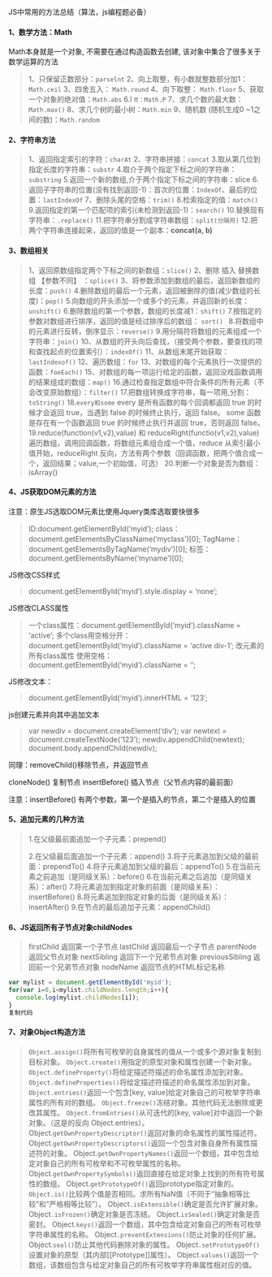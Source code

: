 JS中常用的方法总结（算法，js编程题必备）

#### 1、数学方法：Math

Math本身就是一个对象, 不需要在通过构造函数去创建, 该对象中集合了很多关于数学运算的方法

> 1、只保留正数部分：`parselnt`
>  2、向上取整，有小数就整数部分加1：`Math.ceil`
>  3、四舍五入： `Math.round`
>  4、向下取整：  `Math.floor`
>  5、获取一个对象的绝对值：`Math.abs`
>  6.I π`：Math.P`
>  7、求几个数的最大数：`Math.max()`
>  8、求几个树的最小树：`Math.min`
>  9、随机数 (随机生成0 ~1之间的数)：`Math.random`

#### 2、字符串方法

> 1、返回指定索引的字符：`charAt`
>  2、字符串拼接：`concat`
>  3.取从第几位到指定长度的字符串：`substr`
>  4.取介于两个指定下标之间的字符串：`substring`
>  5.返回一个新的数组,介于两个指定下标之间的字符串：slice
>  6.返回子字符串的位置(没有找到返回-1)：首次的位置：`IndexOf`、最后的位置：`lastIndexOf`
>  7、删除头尾的空格：`trim()`
>  8.检索指定的值：`match()`
>  9.返回指定的第一个匹配项的索引(未检测到返回-1)：`search()`
>  10.替换现有字符串：`.replace()`
>  11.把字符串分割成字符串数组：`split(分隔符)`
>  12.把两个字符串连接起来，返回的值是一个副本：**concat(a, b)**

#### 3、数组相关

> 1、返回原数组指定两个下标之间的新数组：`slice()`
>  2、删除 插入 替换数组 【参数不同】 ：`splice()`
>  3、将参数添加到数组的最后，返回新数组的长度：`push()`
>  4.删除数组的最后一个元素，返回被删除的值(减少数组的长度)：`pop()`
>  5.向数组的开头添加一个或多个的元素，并返回新的长度：`unshift()`
>  6.删除数组的第一个参数，数组的长度减1：`shift()`
>  7.按指定的参数对数组进行排序，返回的值是经过排序后的数组： `sort()
>  ` 8.将数组中的元素进行反转，倒序显示：`reverse()`
>  9.用分隔符将数组的元素组成一个字符串：`join()`
>  10、从数组的开头向后查找，（接受两个参数，要查找的项和查找起点的位置索引）：`indexOf()`
>  11、从数组末尾开始获取：`lastIndexof()`
>  12、遍历数组：`for`
>  13、对数组的每个元素执行一次提供的函数：`foeEach()`
>  15、对数组的每一项运行给定的函数，返回没戏函数调用的结果组成的数组：`map()`
>  16.通过检查指定数组中符合条件的所有元素（不会改变原始数组）：`filter()`
>  17.把数组转换成字符串，每一项用,分割：`toString()`
>  18.`every和some`
>  every 是所有函数的每个回调都返回 true 的时候才会返回 true，当遇到 false 的时候终止执行，返回 false。
>  some 函数是存在有一个函数返回 true 的时候终止执行并返回 true，否则返回 false。
>  19.reduce(function(v1,v2),value) 和 reduceRight(functio(v1,v2),value)
>  遍历数组，调用回调函数，将数组元素组合成一个值，reduce 从索引最小值开始，reduceRight 反向，方法有两个参数（回调函数，把两个值合成一个，返回结果；value,一个初始值，可选）
>  20.判断一个对象是否为数组：isArray()

#### 4、JS获取DOM元素的方法

注意：原生JS选取DOM元素比使用Jquery类库选取要快很多

> ID:document.getElementById(‘myid’);
>  class：document.getElementsByClassName(‘myclass’)[0];
>  TagName： document.getElementsByTagName(‘mydiv’)[0];
>  标签： document.getElementsByName(‘myname’)[0];

JS修改CSS样式

> document.getElementById(‘myid’).style.display = ‘none’;

JS修改CLASS属性

> 一个class属性：document.getElementById(‘myid’).className = ‘active’;
>  多个class用空格分开：document.getElementById(‘myid’).className = ‘active div-1’;
>  改元素的所有class属性 使用空格：document.getElementById(‘myid’).className = ‘’;

JS修改文本：

> document.getElementById(‘myid’).innerHTML = ‘123’;

js创建元素并向其中追加文本

> var newdiv = document.createElement(‘div’);
>  var newtext = document.createTextNode(‘123’);
>  newdiv.appendChild(newtext);
>  document.body.appendChild(newdiv);

同理：removeChild()移除节点，并返回节点

cloneNode() 复制节点
 insertBefore() 插入节点（父节点内容的最前面）

注意：insertBefore() 有两个参数，第一个是插入的节点，第二个是插入的位置

#### 5、追加元素的几种方法

> 1.在父级最前面追加一个子元素：prepend()
>
> 2.在父级最后面追加一个子元素：append()
>  3.将子元素追加到父级的最前面：prependTo()
>  4.将子元素追加到父级的最后：appendTo()
>  5.在当前元素之前追加（是同级关系）：before()
>  6.在当前元素之后追加（是同级关系）：after()
>  7.将元素追加到指定对象的前面（是同级关系）：insertBefore()
>  8.将元素追加到指定对象的后面（是同级关系）：insertAfter()
>  9.在节点的最后追加子元素：appendChild()

#### 6、JS返回所有子节点对象childNodes

> firstChild 返回第一个子节点
>  lastChild 返回最后一个子节点
>  parentNode 返回父节点对象
>  nextSibling 返回下一个兄弟节点对象
>  previousSibling 返回前一个兄弟节点对象
>  nodeName 返回节点的HTML标记名称

```javascript
var mylist = document.getElementById('myid');
for(var i=0,i<mylist.childNodes.length;i++){
  console.log(mylist.childNodes[i]);
}
复制代码
```

#### 7、对象Object构造方法

> `Object.assign()`将所有可枚举的自身属性的值从一个或多个源对象复制到目标对象。
>  `Object.create()`用指定的原型对象和属性创建一个新对象。
>  `Object.defineProperty()`将给定描述符描述的命名属性添加到对象。
>  `Object.defineProperties()`将给定描述符描述的命名属性添加到对象。
>  `Object.entries()`返回一个包含[key, value]给定对象自己的可枚举字符串属性的所有对的数组。
>  `Object.freeze()`冻结对象。其他代码无法删除或更改其属性。
>  `Object.fromEntries()`从可迭代的[key, value]对中返回一个新对象。（这是的反向  Object.entries）。
>  Object.`getOwnPropertyDescriptor()`返回对象的命名属性的属性描述符。
>  Object.`getOwnPropertyDescriptors()`返回一个包含对象自身所有属性描述符的对象。
>  Object.`getOwnPropertyNames()`返回一个数组，其中包含给定对象自己的所有可枚举和不可枚举属性的名称。
>  Object.`getOwnPropertySymbols()`返回直接在给定对象上找到的所有符号属性的数组。
>  Object.`getPrototypeOf()`返回prototype指定对象的。
>  `Object.is()`比较两个值是否相同。求所有NaN值（不同于“抽象相等比较”和“严格相等比较”）。
>  Object`.isExtensible()`确定是否允许扩展对象。
>  Object`.isFrozen()`确定对象是否冻结。
>  Object.`isSealed()`确定对象是否密封。
>  Object.`keys()`返回一个数组，其中包含给定对象自己的所有可枚举字符串属性的名称。
>  Object`.preventExtensions()`防止对象的任何扩展。
>  Object.`seal()`防止其他代码删除对象的属性。
>  Object`.setPrototypeOf()`设置对象的原型（其内部[[Prototype]]属性）。
>  Object.`values()`返回一个数组，该数组包含与给定对象自己的所有可枚举字符串属性相对应的值。

